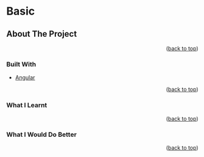 # Basic


<!-- ABOUT THE PROJECT -->
## About The Project

<p align="right">(<a href="#top">back to top</a>)</p>

### Built With

* [Angular](https://angular.io/)

<p align="right">(<a href="#top">back to top</a>)</p>


### What I Learnt

<p align="right">(<a href="#top">back to top</a>)</p>


### What I Would Do Better

<p align="right">(<a href="#top">back to top</a>)</p>
